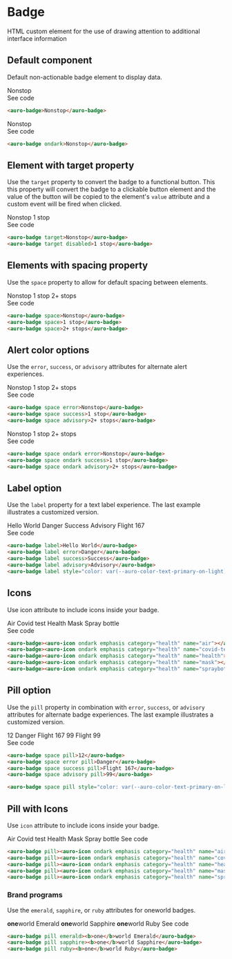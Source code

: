 # Badge

HTML custom element for the use of drawing attention to additional interface information

## Default component

Default non-actionable badge element to display data.

<div class="exampleWrapper">
  <auro-badge>Nonstop</auro-badge>
</div>

<auro-accordion lowProfile justifyRight>
  <span slot="trigger">See code</span>

  ```html
  <auro-badge>Nonstop</auro-badge>
  ```

</auro-accordion>

<div class="exampleWrapper--ondark">
  <auro-badge ondark>Nonstop</auro-badge>
</div>

<auro-accordion lowProfile justifyRight>
  <span slot="trigger">See code</span>

  ```html
  <auro-badge ondark>Nonstop</auro-badge>
  ```

</auro-accordion>

## Element with target property

Use the `target` property to convert the badge to a functional button. This this property will convert the badge to a clickable button element and the value of the button will be copied to the element's `value` attribute and a custom event will be fired when clicked.

<div class="exampleWrapper">
  <auro-badge target>Nonstop</auro-badge>
  <auro-badge target disabled>1 stop</auro-badge>
</div>

<auro-accordion lowProfile justifyRight>
  <span slot="trigger">See code</span>

  ```html
  <auro-badge target>Nonstop</auro-badge>
  <auro-badge target disabled>1 stop</auro-badge>
  ```

</auro-accordion>

## Elements with spacing property

Use the `space` property to allow for default spacing between elements.

<div class="exampleWrapper">
  <auro-badge space>Nonstop</auro-badge>
  <auro-badge space>1 stop</auro-badge>
  <auro-badge space>2+ stops</auro-badge>
</div>

<auro-accordion lowProfile justifyRight>
  <span slot="trigger">See code</span>

  ```html
  <auro-badge space>Nonstop</auro-badge>
  <auro-badge space>1 stop</auro-badge>
  <auro-badge space>2+ stops</auro-badge>
  ```

</auro-accordion>

## Alert color options

Use the `error`, `success`, or `advisory` attributes for alternate alert experiences.

<div class="exampleWrapper">
  <auro-badge space error>Nonstop</auro-badge>
  <auro-badge space success>1 stop</auro-badge>
  <auro-badge space advisory>2+ stops</auro-badge>
</div>

<auro-accordion lowProfile justifyRight>
  <span slot="trigger">See code</span>

  ```html
  <auro-badge space error>Nonstop</auro-badge>
  <auro-badge space success>1 stop</auro-badge>
  <auro-badge space advisory>2+ stops</auro-badge>
  ```

</auro-accordion>

<div class="exampleWrapper--ondark">
  <auro-badge space ondark error>Nonstop</auro-badge>
  <auro-badge space ondark success>1 stop</auro-badge>
  <auro-badge space ondark advisory>2+ stops</auro-badge>
</div>

<auro-accordion lowProfile justifyRight>
  <span slot="trigger">See code</span>

  ```html
  <auro-badge space ondark error>Nonstop</auro-badge>
  <auro-badge space ondark success>1 stop</auro-badge>
  <auro-badge space ondark advisory>2+ stops</auro-badge>
  ```

</auro-accordion>

## Label option

Use the `label` property for a text label experience. The last example illustrates a customized version.

<div class="exampleWrapper">
  <auro-badge label>Hello World</auro-badge>
  <auro-badge label error>Danger</auro-badge>
  <auro-badge label success>Success</auro-badge>
  <auro-badge label advisory>Advisory</auro-badge>
  <auro-badge label style="color: var(--auro-color-text-primary-on-light); background-color: var(--auro-color-brand-tropical-300); border-color: var(--auro-color-brand-tropical-300)">Flight 167</auro-badge>
</div>

<auro-accordion lowProfile justifyRight>
  <span slot="trigger">See code</span>

  ```html
  <auro-badge label>Hello World</auro-badge>
  <auro-badge label error>Danger</auro-badge>
  <auro-badge label success>Success</auro-badge>
  <auro-badge label advisory>Advisory</auro-badge>
  <auro-badge label style="color: var(--auro-color-text-primary-on-light); background-color: var(--auro-color-brand-tropical-300); border-color: var(--auro-color-brand-tropical-300)">Flight 167</auro-badge>
  ```

</auro-accordion>

## Icons

Use icon attribute to include icons inside your badge.

<div class="exampleWrapper">
  <auro-badge><auro-icon ondark emphasis category="health" name="air"></auro-icon>Air</auro-badge>
  <auro-badge><auro-icon ondark emphasis category="health" name="covid-test"></auro-icon>Covid test</auro-badge>
  <auro-badge><auro-icon ondark emphasis category="health" name="health"></auro-icon>Health</auro-badge>
  <auro-badge><auro-icon ondark emphasis category="health" name="mask"></auro-icon>Mask</auro-badge>
  <auro-badge><auro-icon ondark emphasis category="health" name="spraybottle"></auro-icon>Spray bottle</auro-badge>
</div>

<auro-accordion lowProfile justifyRight>
  <span slot="trigger">See code</span>

  ```html
  <auro-badge><auro-icon ondark emphasis category="health" name="air"></auro-icon>Air</auro-badge>
  <auro-badge><auro-icon ondark emphasis category="health" name="covid-test"></auro-icon>Covid test</auro-badge>
  <auro-badge><auro-icon ondark emphasis category="health" name="health"></auro-icon>Health</auro-badge>
  <auro-badge><auro-icon ondark emphasis category="health" name="mask"></auro-icon>Mask</auro-badge>
  <auro-badge><auro-icon ondark emphasis category="health" name="spraybottle"></auro-icon>Spray bottle</auro-badge>
  ```

</auro-accordion>


## Pill option

Use the `pill` property in combination with `error`, `success`, or `advisory` attributes for alternate badge experiences. The last example illustrates a customized version.

<div class="exampleWrapper">
  <auro-badge space pill>12</auro-badge>
  <auro-badge space error pill>Danger</auro-badge>
  <auro-badge space success pill>Flight 167</auro-badge>
  <auro-badge space advisory pill>99</auro-badge>
  <auro-badge space pill style="color: var(--auro-color-text-primary-on-light); background-color: var(--auro-color-brand-tropical-300); border-color: var(--auro-color-brand-tropical-300)">Flight 99</auro-badge>
</div>

<auro-accordion lowProfile justifyRight>
  <span slot="trigger">See code</span>

  ```html
  <auro-badge space pill>12</auro-badge>
  <auro-badge space error pill>Danger</auro-badge>
  <auro-badge space success pill>Flight 167</auro-badge>
  <auro-badge space advisory pill>99</auro-badge>

  <auro-badge space pill style="color: var(--auro-color-text-primary-on-light); background-color: var(--auro-color-brand-tropical-300); border-color: var(--auro-color-brand-tropical-300)">Flight 99</auro-badge>
  ```

</auro-accordion>

## Pill with Icons

Use `icon` attribute to include icons inside your badge.

<div class="exampleWrapper" style="display: inline-flex; gap: 0.25rem; flex-wrap: wrap">
  <auro-badge pill><auro-icon ondark customSize emphasis category="health" name="air"></auro-icon>Air</auro-badge>
  <auro-badge pill><auro-icon ondark customSize emphasis category="health" name="covid-test"></auro-icon>Covid test</auro-badge>
  <auro-badge pill><auro-icon ondark customSize emphasis category="health" name="health"></auro-icon>Health</auro-badge>
  <auro-badge pill><auro-icon ondark customSize emphasis category="health" name="mask"></auro-icon>Mask</auro-badge>
  <auro-badge pill><auro-icon ondark customSize emphasis category="health" name="spraybottle"></auro-icon>Spray bottle</auro-badge>
  </div>

<auro-accordion lowProfile justifyRight>
  <span slot="trigger">See code</span>

  ```html
  <auro-badge pill><auro-icon ondark emphasis category="health" name="air"></auro-icon>Air</auro-badge>
  <auro-badge pill><auro-icon ondark emphasis category="health" name="covid-test"></auro-icon>Covid test</auro-badge>
  <auro-badge pill><auro-icon ondark emphasis category="health" name="health"></auro-icon>Health</auro-badge>
  <auro-badge pill><auro-icon ondark emphasis category="health" name="mask"></auro-icon>Mask</auro-badge>
  <auro-badge pill><auro-icon ondark emphasis category="health" name="spraybottle"></auro-icon>Spray bottle</auro-badge>
  ```

</auro-accordion>


### Brand programs

Use the `emerald`, `sapphire`, or `ruby` attributes for oneworld badges. 

<div class="exampleWrapper" style="display: inline-flex; gap: 0.25rem; flex-wrap: wrap">
  <auro-badge pill emerald><b>one</b>world Emerald</auro-badge>
  <auro-badge pill sapphire><b>one</b>world Sapphire</auro-badge>
  <auro-badge pill ruby><b>one</b>world Ruby</auro-badge>
</div>

<auro-accordion lowProfile justifyRight>
  <span slot="trigger">See code</span>

  ```html
  <auro-badge pill emerald><b>one</b>world Emerald</auro-badge>
  <auro-badge pill sapphire><b>one</b>world Sapphire</auro-badge>
  <auro-badge pill ruby><b>one</b>world Ruby</auro-badge>
  ```

</auro-accordion>